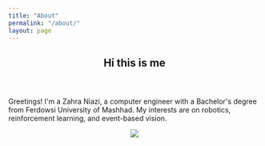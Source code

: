 ```yaml
---
title: "About"
permalink: "/about/"
layout: page
---
```

<article>
    <header><h1>Hi this is me</h1></header>
    <p>
      Greetings! I'm a Zahra Niazi, a computer engineer with a Bachelor's degree from Ferdowsi University of Mashhad. My interests are on robotics, reinforcement learning, and event-based vision.
    </p>
    <p align = "center">
        <img src = "../assets/me.jpg">
    </p>
</article>